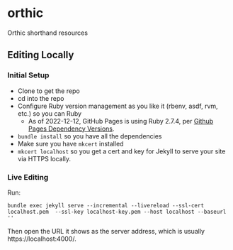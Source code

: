 # orthic
Orthic shorthand resources

## Editing Locally
### Initial Setup
- Clone to get the repo
- cd into the repo
- Configure Ruby version management as you like it (rbenv, asdf, rvm, etc.) so you can Ruby
    - As of 2022-12-12, GitHub Pages is using Ruby 2.7.4, per [Github Pages Dependency Versions](https://pages.github.com/versions/).
- `bundle install` so you have all the dependencies
- Make sure you have `mkcert` installed
- `mkcert localhost` so you get a cert and key for Jekyll to serve your site via HTTPS locally.

### Live Editing
Run:

```
bundle exec jekyll serve --incremental --livereload --ssl-cert localhost.pem  --ssl-key localhost-key.pem --host localhost --baseurl ''
```

Then open the URL it shows as the server address, which is usually https://localhost:4000/.
